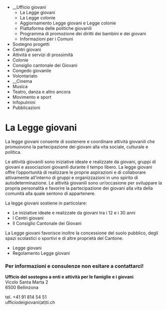   * __Ufficio giovani
    * La Legge giovani
    * La Legge colonie
    * Aggiornamento Legge giovani e Legge colonie
    * Piattaforma delle politiche giovanili
    * Programma di promozione dei diritti dei bambini e dei giovani
    * Informazioni per i Comuni
  * Sostegno progetti
  * Centri giovani
  * Attività e servizi di prossimità
  * Colonie
  * Consiglio cantonale dei Giovani
  * Congedo giovanile
  * Volontariato
  *  __Cinema
  * Musica
  * Teatro, danza e altro ancora
  * Movimento e sport
  * Infopulmini
  * Pubblicazioni

#  La Legge giovani

La legge giovani consente di sostenere e coordinare attività giovanili che
promuovono la partecipazione dei giovani alla vita sociale, culturale e
politica.

Le attività giovanili sono iniziative ideate e realizzate da giovani, gruppi
di giovani e associazioni giovanili durante il tempo libero. La legge giovani
offre l’opportunità di realizzare le proprie aspirazioni e di collaborare
attivamente all’interno di gruppi e organizzazioni in uno spirito di
autodeterminazione. Le attività giovanili sono un’occasione per sviluppare la
propria personalità e favorire la partecipazione dei giovani alla vita della
comunità alla quale sentono di appartenere.

La legge giovani sostiene in particolare:

  * Le iniziative ideate e realizzate da giovani tra i 12 e i 30 anni
  * I Centri giovani
  * Il Consiglio Cantonale dei Giovani

La Legge giovani favorisce inoltre la concessione del suolo pubblico, degli
spazi scolastici o sportivi e di altre proprietà del Cantone.

  * Legge giovani
  * Regolamento Legge giovani

###  Per informazioni e consulenze non esitare a contattarci!

**Ufficio del sostegno a enti e attività per le famiglie e i giovani**  
Vicolo Santa Marta 2  
6500 Bellinzona

tel. +41 91 814 54 51  
ufficiodeigiovani(at)ti.ch


